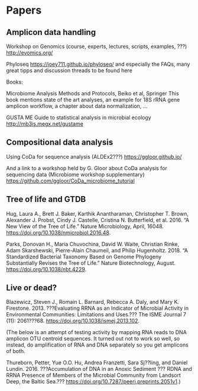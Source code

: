 # Papers

## Amplicon data handling

Workshop on Genomics (course, experts, lectures, scripts, examples, ???) http://evomics.org/ 

Phyloseq https://joey711.github.io/phyloseq/ and especially the FAQs, many great tipps and discussion threads to be found here

Books:

Microbiome Analysis Methods and Protocols, Beiko et al, Springer
This book mentions state of the art analyses, an example for 18S rRNA gene amplicon workflow, a chapter about data normalization, ...

GUSTA ME Guide to statistical analysis in microbial ecology http://mb3is.megx.net/gustame

## Compositional data analysis

Using CoDa for sequence analysis (ALDEx2???) https://ggloor.github.io/ 

And a link to a workshop held by G. Gloor about CoDa analysis for sequencing data (Microbiome workshop supplementary) https://github.com/ggloor/CoDa_microbiome_tutorial 

## Tree of life and GTDB

Hug, Laura A., Brett J. Baker, Karthik Anantharaman, Christopher T. Brown, Alexander J. Probst, Cindy J. Castelle, Cristina N. Butterfield, et al. 2016. “A New View of the Tree of Life.” Nature Microbiology, April, 16048. https://doi.org/10.1038/nmicrobiol.2016.48.

Parks, Donovan H., Maria Chuvochina, David W. Waite, Christian Rinke, Adam Skarshewski, Pierre-Alain Chaumeil, and Philip Hugenholtz. 2018. “A Standardized Bacterial Taxonomy Based on Genome Phylogeny Substantially Revises the Tree of Life.” Nature Biotechnology, August. https://doi.org/10.1038/nbt.4229.

## Live or dead?

Blazewicz, Steven J., Romain L. Barnard, Rebecca A. Daly, and Mary K. Firestone. 2013. ???Evaluating RRNA as an Indicator of Microbial Activity in Environmental Communities: Limitations and Uses.??? The ISME Journal 7 (11): 2061???68. https://doi.org/10.1038/ismej.2013.102.

(The below is an attempt of testing activity by mapping RNA reads to DNA amplicon OTU centroid sequences. It turned out not to work so well, so instead, do amplification of RNA and DNA separately so you get amplicons of both.

Thureborn, Petter, Yue O.O. Hu, Andrea Franzetti, Sara Sj??ling, and Daniel Lundin. 2016. ???Accumulation of DNA in an Anoxic Sediment ??? RDNA and RRNA Presence of Members of the Microbial Community from Landsort Deep, the Baltic Sea.??? https://doi.org/10.7287/peerj.preprints.2051v1.)

